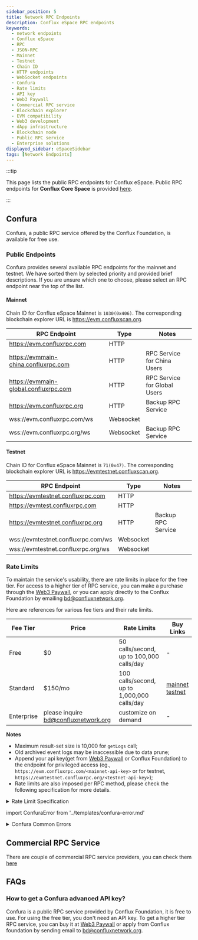 ```yaml
---
sidebar_position: 5
title: Network RPC Endpoints
description: Conflux eSpace RPC endpoints
keywords:
  - network endpoints
  - Conflux eSpace
  - RPC
  - JSON-RPC
  - Mainnet
  - Testnet
  - Chain ID
  - HTTP endpoints
  - WebSocket endpoints
  - Confura
  - Rate limits
  - API key
  - Web3 Paywall
  - Commercial RPC service
  - Blockchain explorer
  - EVM compatibility
  - Web3 development
  - dApp infrastructure
  - Blockchain node
  - Public RPC service
  - Enterprise solutions
displayed_sidebar: eSpaceSidebar
tags: [Network Endpoints]
---
```


:::tip

This page lists the public RPC endpoints for Conflux eSpace. Public RPC endpoints for **Conflux Core Space** is provided [here](../core/core-endpoints.md).

:::

## Confura

Confura, a public RPC service offered by the Conflux Foundation, is available for free use.

### Public Endpoints

Confura provides several available RPC endpoints for the mainnet and testnet. We have sorted them by selected priority and provided brief descriptions. If you are unsure which one to choose, please select an RPC endpoint near the top of the list.

#### Mainnet

Chain ID for Conflux eSpace Mainnet is `1030(0x406)`. The corresponding blockchain explorer URL is https://evm.confluxscan.org.

| RPC Endpoint | Type | Notes |
| -------- | -------- | -------- |
| https://evm.confluxrpc.com | HTTP |
| https://evmmain-china.confluxrpc.com | HTTP | RPC Service for China Users |
| https://evmmain-global.confluxrpc.com | HTTP | RPC Service for Global Users |
| https://evm.confluxrpc.org | HTTP | Backup RPC Service |
| wss://evm.confluxrpc.com/ws | Websocket |
| wss://evm.confluxrpc.org/ws | Websocket | Backup RPC Service |

#### Testnet

Chain ID for Conflux eSpace Mainnet is `71(0x47)`. The corresponding blockchain explorer URL is https://evmtestnet.confluxscan.org.

| RPC Endpoint | Type | Notes |
| -------- | --- | --- |
| https://evmtestnet.confluxrpc.com | HTTP ||
| https://evmtest.confluxrpc.com | HTTP ||
| https://evmtestnet.confluxrpc.org | HTTP | Backup RPC Service |
| wss://evmtestnet.confluxrpc.com/ws | Websocket ||
| wss://evmtestnet.confluxrpc.org/ws | Websocket ||

### Rate Limits

To maintain the service's usability, there are rate limits in place for the free tier. For access to a higher tier of RPC service, you can make a purchase through the [Web3 Paywall](../general/build/tools/web3paywall.md), or you can apply directly to the Conflux Foundation by emailing [bd@confluxnetwork.org](mailto:bd@confluxnetwork.org).

Here are references for various fee tiers and their rate limits.

| Fee Tier | Price | Rate Limits | Buy Links |
|--|--|--|--|
| Free | $0 | 50 calls/second, up to  100,000 calls/day | - |
| Standard | $150/mo | 100 calls/second, up to 1,000,000 calls/day | [mainnet](https://confluxhub.io/payment/consumer/app/subscription/0x33A9451ee070d750a077C93f71D2cFcD0180Fa7D) <br/> [testnet](https://test.confluxhub.io/payment/consumer/app/subscription/0x4805C5B2741088B8458ed781083eA8940186E477) |
| Enterprise | please inquire bd@confluxnetwork.org | customize on demand | - |

**Notes** 
- Maximum result-set size is 10,000 for `getLogs` call;
- Old archived event logs may be inaccessible due to data prune;
- Append your api key(get from [Web3 Paywall](../general/build/tools/web3paywall.md) or Conflux Foundation) to the endpoint for privileged access (eg., `https://evm.confluxrpc.com/<mainnet-api-key>` or for testnet, `https://evmtestnet.confluxrpc.org/<testnet-api-key>`);
- Rate limits are also imposed per RPC method, please check the following specification for more details.

<details>
<summary>Rate Limit Specification</summary>

| RPC Method | Free tier | Standard Tier | Comment |
| -------- | -------- | --------| -------- |
| all | QPS < 50; <br/> daily total < 100k | QPS < 100; <br/> daily total < 1million | overall RPC requests |
| eth_getLogs | QPS < 5 | QPS < 20 | - |
| eth_call | QPS < 5 | QPS < 50 | - |
| eth_getBlockBy* | QPS < 5 | QPS < 20 | includes: <br/> `eth_getBlockByHash`, <br/>`eth_getBlockByNumber` |
| eth_getTransaction* | QPS < 5 | QPS < 20 | includes: <br/> `eth_getTransactionByHash`, <br/> `eth_getTransactionReceipt` |
| debug RPC | not supported | QPS < 20 | includes: <br/> `parity_getBlockReceipts` etc. |
| trace RPC | not supported | QPS < 20 | includes: <br/> `trace_block`, `trace_filter`, `trace_transaction` |
| filter API | not supported | supported | includes: <br/> `eth_newFilter`, `eth_getFilterChanges` etc. |

</details>

import ConfuraError from '../templates/confura-error.md'

<details>
<summary>Confura Common Errors</summary>
<ConfuraError basicUnitName="block" />
</details>

## Commercial RPC Service

There are couple of commercial RPC service providers, you can check them [here](./build/infrastructure/RPC-Provider.md)

## FAQs

### How to get a Confura advanced API key?

Confura is a public RPC service provided by Conflux Foundation, it is free to use. For using the free tier, you don't need an API key. To get a higher tier RPC service, you can buy it at [Web3 Paywall](../general/build/tools/web3paywall.md) or apply from Conflux foundation by sending email to [bd@confluxnetwork.org](mailto:bd@confluxnetwork.org).
